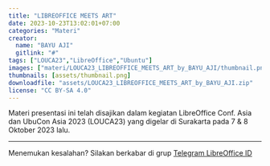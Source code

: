 ```yaml
---
title: "LIBREOFFICE MEETS ART"
date: 2023-10-23T13:02:01+07:00
categories: "Materi"
creator: 
  name: "BAYU AJI"
  gitlink: "#"
tags: ["LOUCA23","LibreOffice","Ubuntu"]
images: ["materi/LOUCA23_LIBREOFFICE_MEETS_ART_by_BAYU_AJI/thumbnail.png"]
thumbnails: [assets/thumbnail.png]
downloadfile: "assets/LOUCA23_LIBREOFFICE_MEETS_ART_by_BAYU_AJI.zip"
license: "CC BY-SA 4.0"
---
```


Materi presentasi ini telah disajikan dalam kegiatan LibreOffice Conf. Asia dan UbuCon Asia 2023 (LOUCA23) yang digelar di Surakarta pada 7 & 8 Oktober 2023 lalu.

---
Menemukan kesalahan? Silakan berkabar di grup [Telegram LibreOffice ID](https://t.me/LibreOfficeID)

